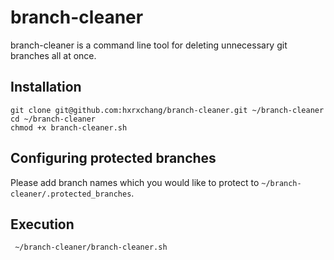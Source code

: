 # branch-cleaner

branch-cleaner is a command line tool for deleting unnecessary git branches all at once.

## Installation

```
git clone git@github.com:hxrxchang/branch-cleaner.git ~/branch-cleaner
cd ~/branch-cleaner
chmod +x branch-cleaner.sh
```

## Configuring protected branches

Please add branch names which you would like to protect to `~/branch-cleaner/.protected_branches`.

## Execution

```
 ~/branch-cleaner/branch-cleaner.sh
```
